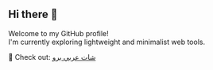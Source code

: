 ## Hi there 👋

Welcome to my GitHub profile!  
I'm currently exploring lightweight and minimalist web tools.

🔗 Check out: [شات عربي برو](https://arabic-pro.chat/)

